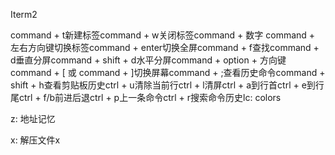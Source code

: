 Iterm2

command + t新建标签command + w关闭标签command + 数字 command + 左右方向键切换标签command + enter切换全屏command + f查找command + d垂直分屏command + shift + d水平分屏command + option + 方向键 command + [ 或 command + ]切换屏幕command + ;查看历史命令command + shift + h查看剪贴板历史ctrl + u清除当前行ctrl + l清屏ctrl + a到行首ctrl + e到行尾ctrl + f/b前进后退ctrl + p上一条命令ctrl + r搜索命令历史lc: colors

z: 地址记忆

x: 解压文件x